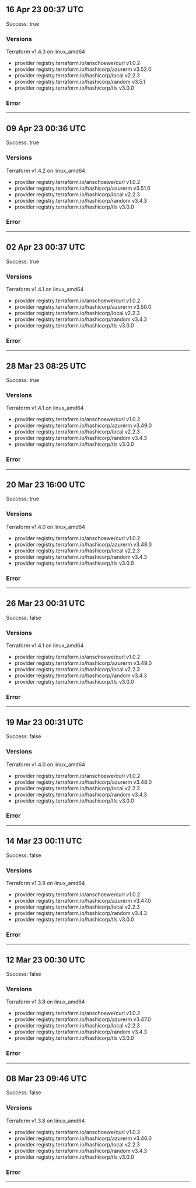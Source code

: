 ## 16 Apr 23 00:37 UTC

Success: true

### Versions

Terraform v1.4.3
on linux_amd64
+ provider registry.terraform.io/anschoewe/curl v1.0.2
+ provider registry.terraform.io/hashicorp/azurerm v3.52.0
+ provider registry.terraform.io/hashicorp/local v2.2.3
+ provider registry.terraform.io/hashicorp/random v3.5.1
+ provider registry.terraform.io/hashicorp/tls v3.0.0

### Error



---

## 09 Apr 23 00:36 UTC

Success: true

### Versions

Terraform v1.4.2
on linux_amd64
+ provider registry.terraform.io/anschoewe/curl v1.0.2
+ provider registry.terraform.io/hashicorp/azurerm v3.51.0
+ provider registry.terraform.io/hashicorp/local v2.2.3
+ provider registry.terraform.io/hashicorp/random v3.4.3
+ provider registry.terraform.io/hashicorp/tls v3.0.0

### Error



---

## 02 Apr 23 00:37 UTC

Success: true

### Versions

Terraform v1.4.1
on linux_amd64
+ provider registry.terraform.io/anschoewe/curl v1.0.2
+ provider registry.terraform.io/hashicorp/azurerm v3.50.0
+ provider registry.terraform.io/hashicorp/local v2.2.3
+ provider registry.terraform.io/hashicorp/random v3.4.3
+ provider registry.terraform.io/hashicorp/tls v3.0.0

### Error



---

## 28 Mar 23 08:25 UTC

Success: true

### Versions

Terraform v1.4.1
on linux_amd64
+ provider registry.terraform.io/anschoewe/curl v1.0.2
+ provider registry.terraform.io/hashicorp/azurerm v3.49.0
+ provider registry.terraform.io/hashicorp/local v2.2.3
+ provider registry.terraform.io/hashicorp/random v3.4.3
+ provider registry.terraform.io/hashicorp/tls v3.0.0

### Error



---

## 20 Mar 23 16:00 UTC

Success: true

### Versions

Terraform v1.4.0
on linux_amd64
+ provider registry.terraform.io/anschoewe/curl v1.0.2
+ provider registry.terraform.io/hashicorp/azurerm v3.48.0
+ provider registry.terraform.io/hashicorp/local v2.2.3
+ provider registry.terraform.io/hashicorp/random v3.4.3
+ provider registry.terraform.io/hashicorp/tls v3.0.0

### Error



---

## 26 Mar 23 00:31 UTC

Success: false

### Versions

Terraform v1.4.1
on linux_amd64
+ provider registry.terraform.io/anschoewe/curl v1.0.2
+ provider registry.terraform.io/hashicorp/azurerm v3.49.0
+ provider registry.terraform.io/hashicorp/local v2.2.3
+ provider registry.terraform.io/hashicorp/random v3.4.3
+ provider registry.terraform.io/hashicorp/tls v3.0.0

### Error



---

## 19 Mar 23 00:31 UTC

Success: false

### Versions

Terraform v1.4.0
on linux_amd64
+ provider registry.terraform.io/anschoewe/curl v1.0.2
+ provider registry.terraform.io/hashicorp/azurerm v3.48.0
+ provider registry.terraform.io/hashicorp/local v2.2.3
+ provider registry.terraform.io/hashicorp/random v3.4.3
+ provider registry.terraform.io/hashicorp/tls v3.0.0

### Error



---

## 14 Mar 23 00:11 UTC

Success: false

### Versions

Terraform v1.3.9
on linux_amd64
+ provider registry.terraform.io/anschoewe/curl v1.0.2
+ provider registry.terraform.io/hashicorp/azurerm v3.47.0
+ provider registry.terraform.io/hashicorp/local v2.2.3
+ provider registry.terraform.io/hashicorp/random v3.4.3
+ provider registry.terraform.io/hashicorp/tls v3.0.0

### Error



---

## 12 Mar 23 00:30 UTC

Success: false

### Versions

Terraform v1.3.8
on linux_amd64
+ provider registry.terraform.io/anschoewe/curl v1.0.2
+ provider registry.terraform.io/hashicorp/azurerm v3.47.0
+ provider registry.terraform.io/hashicorp/local v2.2.3
+ provider registry.terraform.io/hashicorp/random v3.4.3
+ provider registry.terraform.io/hashicorp/tls v3.0.0

### Error



---

## 08 Mar 23 09:46 UTC

Success: false

### Versions

Terraform v1.3.8
on linux_amd64
+ provider registry.terraform.io/anschoewe/curl v1.0.2
+ provider registry.terraform.io/hashicorp/azurerm v3.46.0
+ provider registry.terraform.io/hashicorp/local v2.2.3
+ provider registry.terraform.io/hashicorp/random v3.4.3
+ provider registry.terraform.io/hashicorp/tls v3.0.0

### Error



---


